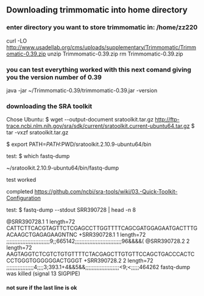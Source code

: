 ## Downloading trimmomatic into home directory
### enter directory you want to store trimmomatic in: /home/zz220
curl -LO http://www.usadellab.org/cms/uploads/supplementary/Trimmomatic/Trimmomatic-0.39.zip
unzip Trimmomatic-0.39.zip
rm Trimmomatic-0.39.zip

### you can test everything worked with this next comand giving you the version number of 0.39
java -jar ~/Trimmomatic-0.39/trimmomatic-0.39.jar -version

### downloading the SRA toolkit
Chose Ubuntu: $ wget --output-document sratoolkit.tar.gz http://ftp-trace.ncbi.nlm.nih.gov/sra/sdk/current/sratoolkit.current-ubuntu64.tar.gz
$ tar -vxzf sratoolkit.tar.gz

$ export PATH=$PATH:$PWD/sratoolkit.2.10.9-ubuntu64/bin

test: $ which fastq-dump

~/sratoolkit.2.10.9-ubuntu64/bin/fastq-dump

test worked

completed https://github.com/ncbi/sra-tools/wiki/03.-Quick-Toolkit-Configuration

test: $ fastq-dump --stdout SRR390728 | head -n 8

@SRR390728.1 1 length=72
CATTCTTCACGTAGTTCTCGAGCCTTGGTTTTCAGCGATGGAGAATGACTTTGACAAGCTGAGAGAAGNTNC
+SRR390728.1 1 length=72
;;;;;;;;;;;;;;;;;;;;;;;;;;;9;;665142;;;;;;;;;;;;;;;;;;;;;;;;;;;;;96&&&&(
@SRR390728.2 2 length=72
AAGTAGGTCTCGTCTGTGTTTTCTACGAGCTTGTGTTCCAGCTGACCCACTCCCTGGGTGGGGGGACTGGGT
+SRR390728.2 2 length=72
;;;;;;;;;;;;;;;;;4;;;;3;393.1+4&&5&&;;;;;;;;;;;;;;;;;;;;;<9;<;;;;;464262
fastq-dump was killed (signal 13 SIGPIPE)

#### not sure if the last line is ok
